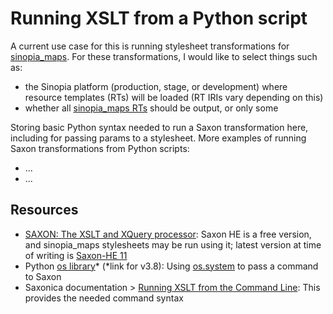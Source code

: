 # Running XSLT from a Python script

A current use case for this is running stylesheet transformations for [sinopia_maps](https://github.com/uwlib-cams/sinopia_maps). For these transformations, I would like to select things such as:

- the Sinopia platform (production, stage, or development) where resource templates (RTs) will be loaded (RT IRIs vary depending on this)
- whether all [sinopia_maps RTs](https://github.com/uwlib-cams/sinopia_maps/blob/main/xml/sinopia_maps.xml) should be output, or only some

Storing basic Python syntax needed to run a Saxon transformation here, including for passing params to a stylesheet. More examples of running Saxon transformations from Python scripts:

- ...
- ...

## Resources
- [SAXON: The XSLT and XQuery processor](http://saxon.sourceforge.net/): Saxon HE is a free version, and sinopia_maps stylesheets may be run using it; latest version at time of writing is [Saxon-HE 11](http://saxon.sourceforge.net/#F11HE)
- Python [os library](https://docs.python.org/3.8/library/os.html)\* (\*link for v3.8): Using [os.system](https://docs.python.org/3.8/library/os.html#os.system) to pass a command to Saxon
- Saxonica documentation > [Running XSLT from the Command Line](https://www.saxonica.com/documentation10/index.html#!using-xsl/commandline): This provides the needed command syntax 
